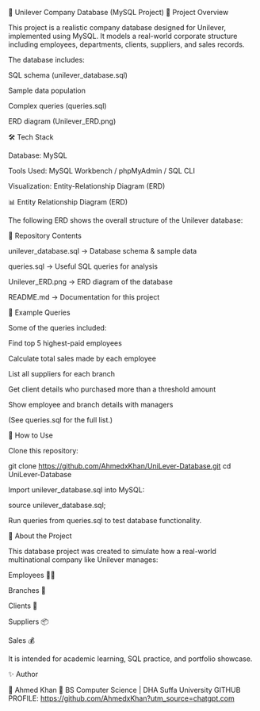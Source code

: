    🏢 Unilever Company Database (MySQL Project)
📌 Project Overview

This project is a realistic company database designed for Unilever, implemented using MySQL.
It models a real-world corporate structure including employees, departments, clients, suppliers, and sales records.

The database includes:

SQL schema (unilever_database.sql)

Sample data population

Complex queries (queries.sql)

ERD diagram (Unilever_ERD.png)

🛠️ Tech Stack

Database: MySQL

Tools Used: MySQL Workbench / phpMyAdmin / SQL CLI

Visualization: Entity-Relationship Diagram (ERD)

📊 Entity Relationship Diagram (ERD)

The following ERD shows the overall structure of the Unilever database:

📂 Repository Contents

unilever_database.sql → Database schema & sample data

queries.sql → Useful SQL queries for analysis

Unilever_ERD.png → ERD diagram of the database

README.md → Documentation for this project

🔎 Example Queries

Some of the queries included:

Find top 5 highest-paid employees

Calculate total sales made by each employee

List all suppliers for each branch

Get client details who purchased more than a threshold amount

Show employee and branch details with managers

(See queries.sql for the full list.)

🚀 How to Use

Clone this repository:

git clone https://github.com/AhmedxKhan/UniLever-Database.git
cd UniLever-Database


Import unilever_database.sql into MySQL:

source unilever_database.sql;


Run queries from queries.sql to test database functionality.

🌟 About the Project

This database project was created to simulate how a real-world multinational company like Unilever manages:

Employees 👨‍💼

Branches 🏢

Clients 🤝

Suppliers 📦

Sales 💰

It is intended for academic learning, SQL practice, and portfolio showcase.

✨ Author

👤 Ahmed Khan
📌 BS Computer Science | DHA Suffa University
GITHUB PROFILE: https://github.com/AhmedxKhan?utm_source=chatgpt.com
